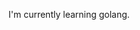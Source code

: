I'm currently learning golang.

<!---
fooel/fooel is a ✨ special ✨ repository because its `README.md` (this file) appears on your GitHub profile.
You can click the Preview link to take a look at your changes.
--->
